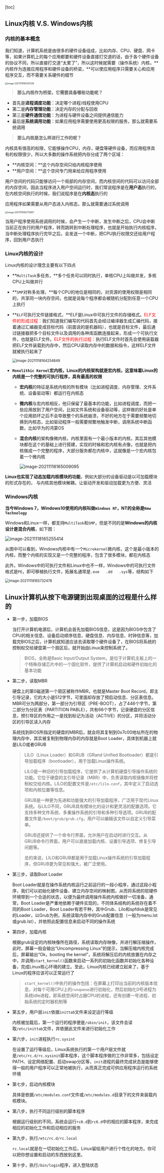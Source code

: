 [toc]



## Linux内核 V.S. Windows内核



### 内核的基本概念

我们知道，计算机系统是由很多的硬件设备组成，比如内存、CPU、硬盘、网卡等，如果计算机上的每个应用都要和硬件设备直接打交道的话，由于各个硬件设备的协议不同，所以直接打交道“太累了”，所以这时候就需要（操作系统）内核，**内核作为连接应用程序和硬件设备的桥梁，**可以使应用程序只需要关心和应用程序交互，而不需要关系硬件的细节

<img src="../../image/OperationSystem/image-20211118161341338.png" alt="image-20211118161341338" style="zoom:50%;" />



> **那么内核作为桥梁，它需要具备哪些功能呢？**

- 首先是**进程调度功能**：决定哪个进程/线程使用CPU
- 第二是**内存管理功能**：决定内存的分配与回收
- 第三是**硬件通信功能**：为进程与硬件设备之间提供通信能力
- 最后是**系统调用功能**：如果应用程序需要使用更高权限的服务，那么就需要系统调用



> **那么内核是怎么样进行工作的呢？**

内核具有很高的权限，它能够操作CPU，内存，硬盘等硬件设备，而应用程序具有的权限很少，所以大多数的操作系统把内存分成了两个区域：

- **内核空间：**这个内存空间只给内核程序使用
- **用户空间：**这个空间专门用来给应用程序使用

用户空间的代码只能够访问一个局部的内存空间，而内核空间的代码可以访问全部的内存空间，因此当程序进入用户空间运行时，我们常说程序是在**用户态**执行的，在内核空间执行的时候，我们说程序是在**内核态**执行的

应用程序如果需要从用户态进入内核态，那么就需要通过系统调用

<img src="../../image/OperationSystem/image-20211118162713857.png" alt="image-20211118162713857" style="zoom:50%;" />

当用户程序使用系统调用的时候，会产生一个中断，发生中断之后，CPU会中断当前正在执行的用户程序，转而跳转到中断处理程序，也就是开始执行内核程序，当中断处理程序执行完毕之后，会发送一个中断，把CPU执行权限交还给用户程序，回到用户态执行



### Linux内核的设计

Linux内核的设计理念主要有以下四点

- **`MultiTask`多任务，**多个任务可以同时执行，单核CPU上叫做并发，多核CPU上叫做并行

- **`SMP`对称多处理，**每个CPU的地位是相同的，对资源的使用权限是相同的，共享同一块内存空间，也就是说每个程序都会被随机分配到任意一个CPU上执行

- **`ELF`可执行文件链接格式，**ELF是Linux中可执行文件的存储格式。<font color=red>ELF文件的形成过程：</font>我们知道我们编写的代码首先会经过编译器生成汇编代码，接着通过汇编器变成目标代码（前面说的是机器码），也就是目标文件，最后通过链接器把多个目标文件以及调用的各种库函数连接起来，形成一个可执行文件，也就是ELF文件。<font color=red>ELF文件的执行过程：</font>执行ELF文件时首先会使用装载器把ELF文件装载到内存中，然后CPU读取内存中的数据和指令，这样ELF文件就被执行起来了

  <img src="../../image/OperationSystem/image-20211118164254849.png" alt="image-20211118164254849" style="zoom:80%;" />

- **`Monolithic Kernel`宏内核，**Linux的内核架构就是宏内核，这意味着**Linux的内核是一个完整的可执行程序，具有最高的权限**

  - **宏内核**的特征是系统内核的所有模块（比如进程调度、内存管理、文件系统、设备驱动等）都运行在内核态

  - **微内核**与宏内核相反，他只保留了最基本的功能，比如进程调度，而把一些应用放到了用户空间，比如文件系统和设备驱动等，这样做的好处是单个应用损坏之后不会导致整个的系统崩溃，不好的地方在于需要频繁地切换到内核态，比如驱动程序一般需要频繁地触发中断，调用系统中断函数，比如华为的鸿蒙OS

  - **混合内核**的架构像微内核，内核里面有一个最小版本的内核，其后其他模块都在这个的基础上进行搭建，实现的时候和宏内核有点像，也就是把内核做成一个完整的程序，大部分服务都在内核中，这就像是一个宏内核包着一个微内核

    ![image-20211118165009095](../../image/OperationSystem/image-20211118165009095.png)



**Linux也实现了动态加载内核模块的功能**，例如大部分的设备驱动是以可加载模块的形式存在的， 与内核其他模块解耦，让驱动开发和驱动加载更为方便、灵活



### Windows内核

**当今Windows 7，Windows10使用的内核叫做`Windows NT`，NT的全称是`New Technology`**

Windows和Linux一样，都支持`MultiTask`和`SMP`，但是不同的是**Windows的内核设计是混合内核**，如下图：

<img src="../../image/OperationSystem/image-20211118165255414.png" alt="image-20211118165255414" style="zoom:100%;" />

从图中可以看到，Windows内核中有一个`Microkernel`微内核，这个是最小版本的内核，而整个内核的实现又是一个完整的程序，包含了很多模块，都在内核态



此外，Windows中的可执行文件和Linux中也不一样，Windows中的可执行文件格式是`PE`，即可移植执行文件，拓展名通常是`.exe   .dd   .sys`等，结构如下

<img src="../../image/OperationSystem/image-20211118165732478.png" alt="image-20211118165732478" style="zoom:80%;" />







## Linux计算机从按下电源键到出现桌面的过程是什么样的

- 第一步，加载BIOS

  当打开计算机电源后，计算机会首先加载BIOS信息，这是因为BIOS中包含了CPU的相关信息、设备启动顺序信息、硬盘信息、内存信息、时钟信息等，加载完BIOS之后，计算机就知道应该去读取哪个硬件设备了，在BIOS将系统的控制权交给硬盘第一个扇区后，就开始由Linux来控制系统了。

  > BIOS，全称是Basic Input/Output System，是位于计算机主板上的一个特殊存储芯片中的一个固化软件，提供了计算机启动和硬件初始化的基本功能

- 第二步，读取MBR

  硬盘上的第0磁道第一个扇区被称作MBR，也就是Master Boot Record，即主引导记录，它的大小是512字节，可里面却存放了预启动信息、分区表信息。MBR可分为两部分，第一部分为引导区（PRE-BOOT），占了446个字节，第二部分为分区表（PARTITION PABLE），共有66个字节，记录硬盘的分区信息，预引导区的作用之一是找到标记为活动（ACTIVE）的分区，并将活动分区的引导区读入内存

  系统找到BIOS所指定的硬盘的MBR后，就会将其复制到0x7c00地址所在的物理内存中，其实被复制到物理内存的内存就是Boot Loader，具体到机器上就是LILO或者GRUB

  > LILO（Linux Loader）和GRUB（GRand Unified Bootloader）都是引导加载程序（bootloader），用于加载Linux操作系统。
  >
  > LILO是一种旧的引导加载程序，它提供了从计算机硬盘引导操作系统的功能。它位于硬盘的主引导记录（MBR）中，负责读取内核镜像并将控制权交给内核。LILO的配置文件是`/etc/lilo.conf`，其中定义了启动选项和内核位置等信息。
  >
  > GRUB是一种更为先进和功能强大的引导加载程序，广泛用于现代Linux系统。与LILO不同，GRUB具有模块化的设计和更灵活的配置选项。它支持多种文件系统、多重操作系统的引导和多种引导选项。GRUB的配置文件是`/boot/grub/grub.cfg`，用户可以编辑该文件以自定义引导菜单。
  >
  > GRUB还提供了一个命令行界面，允许用户在启动时进行交互。从GRUB命令行界面，用户可以直接加载内核、设置引导选项、修复引导问题等。
  >
  > 总的来说，LILO和GRUB都是用于加载Linux操作系统的引导加载程序，但GRUB更为常见和强大，被广泛使用。

- 第三步，读取Boot Loader

  Boot Loader就是在操作系统内核运行之前运行的一段小程序，通过这段小程序，我们可以初始化硬件设备、建立内存空间的映射图，从而将系统的软硬件环境带到一个合适的状态，以便为最终调用操作系统内核做好一切准备，通常，Boot Loader是严重地依赖于硬件实现的，不同体系结构的系统存在着不同的Boot Loader，Boot Loader有若干种，其中Grub、Lilo和spfdisk是常见的Loader，以Grub为例，系统读取内存中的Grub配置信息（一般为menu.lst或grub.lst），并依照此配置信息来启动不同的操作系统

- 第四步，加载内核

  根据grub设定的内核映像所在路径，系统读取内存映像，并进行解压缩操作，此时，屏幕一般会输出“Uncompressing Linux”的提示，当解压缩内核完成后，屏幕输出“Ok，booting the kernel”，系统将解压后的内核放置在内存之中，并调用`start_kernel()`函数来启动一系列的初始化函数并初始化各种设备，完成Linux核心环境的建立。至此，Linux内核已经建立起来了，基于Linux的程序应该可以正常运行了

  > `start_kernel()`中执行的操作包括：在屏幕上打印出当前的内核版本信息，对每个可用CPU上的`runqueue`进行初始化，然后初始化0号进程为系统idle进程，即系统空闲时占据CPU的进程，还有创建一号进程、初始系统的定时器机制等

- 第五步，用户层`init`依据`inittab`文件来设定运行等级

  内核被加载后，第一个运行的程序便是`/sbin/init`，该文件会读取`/etc/inittab`文件，并依据此文件来进行初始化工作

- 第六步，`init`进程执行`rc.sysint`

  在设置了运行等级后，Linux系统执行的第一个用户层文件就是`/etc/rc.d/rc.sysinit`脚本程序，这个脚本程序做的工作非常多，包括设定PATH、设定网络配置、启动swap分区等，`init`进程的最终完成状态是能够使得一般的用户程序可以正常地被执行，从而真正完成可供应用程序运行的系统环境

- 第七步，启动内核模块

  具体是依据`/etc/modules.conf`文件或`/etc/modules.d`目录下的文件来装载内核模块。

- 第八步，执行不同运行级别的脚本程序

  根据运行级别的不同，系统会运行`rc0.d`到`rc6.d`中的相应的脚本程序，来完成相应的初始化工作和启动相应的服务

- 第九步，执行`/etc/rc.d/rc.local`

  `rc.local`就是在一切初始化工作后，Linux留给用户进行个性化的地方。你可以把你想设置和启动的东西放到这里。

- 第十步，执行`/bin/login`程序，进入登陆状态































